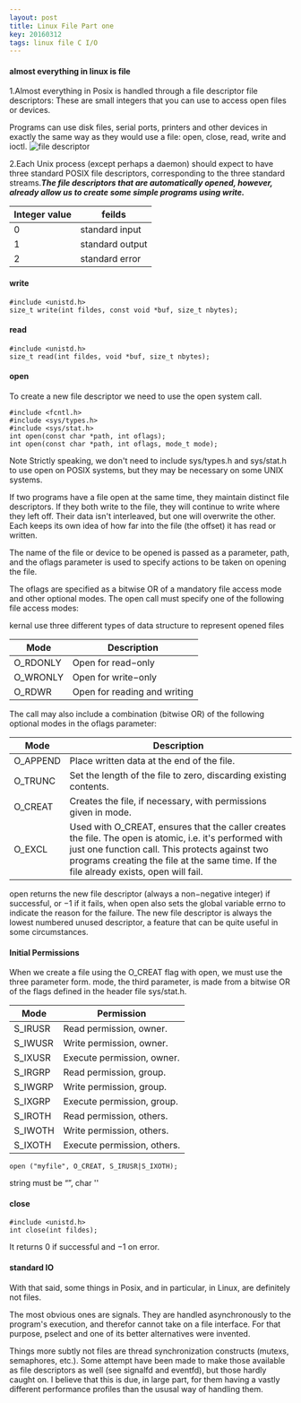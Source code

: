```yaml
---
layout: post
title: Linux File Part one 
key: 20160312
tags: linux file C I/O
---
```


#### almost everything in linux is file

1.Almost everything in Posix is handled through a file descriptor
file descriptors: These are small integers that you can use to access open files or devices.

Programs can use disk files, serial ports, printers and other devices in exactly the same way as they would use a file: open, close, read, write and ioctl.
![file descriptor](https://upload.wikimedia.org/wikipedia/commons/thumb/f/f8/File_table_and_inode_table.svg/460px-File_table_and_inode_table.svg.png)

2.Each Unix process (except perhaps a daemon) should expect to have three standard POSIX file descriptors, corresponding to the three standard streams.***The file descriptors that are automatically opened, however, already allow us to create some
simple programs using write.***

|Integer value|feilds|
|---|---|
|0|standard input|
|1|standard output|
|2|standard error|


#### write

```
#include <unistd.h>
size_t write(int fildes, const void *buf, size_t nbytes);
```

#### read

```
#include <unistd.h>
size_t read(int fildes, void *buf, size_t nbytes);
```

#### open

To create a new file descriptor we need to use the open system call.

```
#include <fcntl.h>
#include <sys/types.h>
#include <sys/stat.h>
int open(const char *path, int oflags);
int open(const char *path, int oflags, mode_t mode);
```

Note Strictly speaking, we don't need to include sys/types.h and sys/stat.h to use open on POSIX systems, but
they may be necessary on some UNIX systems.

If two programs have a file open at the same time, they maintain distinct
file descriptors. If they both write to the file, they will continue to write where they left off. Their data isn't
interleaved, but one will overwrite the other. Each keeps its own idea of how far into the file (the offset) it has
read or written.

The name of the file or device to be opened is passed as a parameter, path, and the oflags parameter is used to
specify actions to be taken on opening the file.

The oflags are specified as a bitwise OR of a mandatory file access mode and other optional modes. The open
call must specify one of the following file access modes:


kernal use three different types of data structure to represent opened files

|Mode|Description|
|---|---|
|O_RDONLY|Open for read−only|
|O_WRONLY|Open for write−only|
|O_RDWR|Open for reading and writing|

The call may also include a combination (bitwise OR) of the following optional modes in the oflags
parameter:

|Mode|Description|
|---|---|
|O_APPEND|Place written data at the end of the file.|
|O_TRUNC |Set the length of the file to zero, discarding existing contents.|
|O_CREAT|Creates the file, if necessary, with permissions given in mode.|
|O_EXCL|Used with O_CREAT, ensures that the caller creates the file. The open is atomic, i.e. it's performed with just one function call. This protects against two programs creating the file at the same time. If the file already exists, open will fail.|

open returns the new file descriptor (always a non−negative integer) if successful, or −1 if it fails, when open also sets the global variable errno to indicate the reason for the failure. The new file descriptor is always the lowest numbered unused descriptor, a feature that can be quite useful in some circumstances.

#### Initial Permissions

When we create a file using the O_CREAT flag with open, we must use the three parameter form. mode, the
third parameter, is made from a bitwise OR of the flags defined in the header file sys/stat.h.

|Mode|Permission|
|---|---|
|S_IRUSR| Read permission, owner.|
|S_IWUSR| Write permission, owner.|
|S_IXUSR| Execute permission, owner.|
|S_IRGRP| Read permission, group.|
|S_IWGRP| Write permission, group.|
|S_IXGRP| Execute permission, group.|
|S_IROTH| Read permission, others.|
|S_IWOTH| Write permission, others.|
|S_IXOTH| Execute permission, others.|

```
open ("myfile", O_CREAT, S_IRUSR|S_IXOTH);
```

string must be “”, char ''


#### close

```
#include <unistd.h>
int close(int fildes);
```
It returns 0 if successful and −1 on error.


#### standard IO

With that said, some things in Posix, and in particular, in Linux, are definitely not files.

The most obvious ones are signals. They are handled asynchronously to the program's execution, and therefor cannot take on a file interface. For that purpose, pselect and one of its better alternatives were invented.

Things more subtly not files are thread synchronization constructs (mutexs, semaphores, etc.). Some attempt have been made to make those available as file descriptors as well (see signalfd and eventfd), but those hardly caught on. I believe that this is due, in large part, for them having a vastly different performance profiles than the ususal way of handling them.
